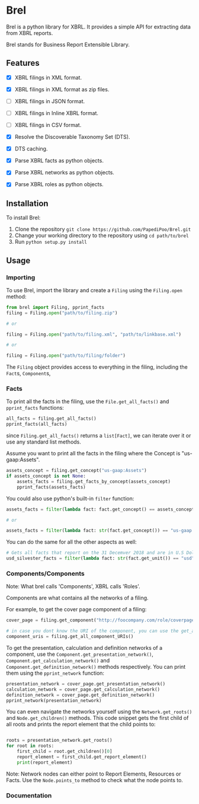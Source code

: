 # Brel

Brel is a python library for XBRL.
It provides a simple API for extracting data from XBRL reports.

Brel stands for Business Report Extensible Library.

## Features

- [x] XBRL filings in XML format.
- [x] XBRL filings in XML format as zip files.
- [ ] XBRL filings in JSON format.
- [ ] XBRL filings in Inline XBRL format.
- [ ] XBRL filings in CSV format.
- [x] Resolve the Discoverable Taxonomy Set (DTS).
- [x] DTS caching.
- [x] Parse XBRL facts as python objects.
- [x] Parse XBRL networks as python objects.
- [x] Parse XBRL roles as python objects.


## Installation

To install Brel:

1. Clone the repository `git clone https://github.com/PapediPoo/Brel.git`
2. Change your working directory to the repository using `cd path/to/brel`
3. Run `python setup.py install` 

## Usage

### Importing
To use Brel, import the library and create a `Filing` using the `Filing.open` method:

```python
from brel import Filing, pprint_facts
filing = Filing.open("path/to/filing.zip")

# or

filing = Filing.open("path/to/filing.xml", "path/to/linkbase.xml")

# or

filing = Filing.open("path/to/filing/folder")
```

The `Filing` object provides access to everything in the filing, including the `Fact`s, `Component`s, 


### Facts

To print all the facts in the filing, use the `File.get_all_facts()` and `pprint_facts` functions:

```python
all_facts = filing.get_all_facts()
pprint_facts(all_facts)
```

since `Filing.get_all_facts()` returns a `list[Fact]`, we can iterate over it or use any standard list methods.

Assume you want to print all the facts in the filing where the Concept is "us-gaap:Assets".

```python
assets_concept = filing.get_concept("us-gaap:Assets")
if assets_concept is not None:
    assets_facts = filing.get_facts_by_concept(assets_concept)
    pprint_facts(assets_facts)
```

You could also use python's built-in `filter` function:
    
```python
assets_facts = filter(lambda fact: fact.get_concept() == assets_concept, all_facts)

# or

assets_facts = filter(lambda fact: str(fact.get_concept()) == "us-gaap:Assets", all_facts)
```

You can do the same for all the other aspects as well:

```python
# Gets all facts that report on the 31 Decemver 2018 and are in U.S Dollars.
usd_silvester_facts = filter(lambda fact: str(fact.get_unit()) == "usd" and str(fact.get_period()) == "on 2018-12-31", all_facts)
```

### Components/Components

Note: What brel calls 'Components', XBRL calls 'Roles'.

Components are what contains all the networks of a filing.

For example, to get the cover page component of a filing:

```python
cover_page = filing.get_component("http://foocompany.com/role/coverpage")

# in case you dont know the URI of the component, you can use the get_all_component_URIs method
component_uris = filing.get_all_component_URIs()
```

To get the presentation, calculation and definition networks of a component, use the `Component.get_presentation_network()`, `Component.get_calculation_network()` and `Component.get_definition_network()` methods respectively.
You can print them using the `pprint_network` function:

```python
presentation_network = cover_page.get_presentation_network()
calculation_network = cover_page.get_calculation_network()
definition_network = cover_page.get_definition_network()
pprint_network(presentation_network)
```

You can even navigate the networks yourself using the `Network.get_roots()` and `Node.get_children()` methods.
This code snippet gets the first child of all roots and prints the report element that the child points to:

```python

roots = presentation_network.get_roots()
for root in roots:
    first_child = root.get_children()[0]
    report_element = first_child.get_report_element()
    print(report_element)
```

Note: Network nodes can either point to Report Elements, Resources or Facts. Use the `Node.points_to` method to check what the node points to.

### Documentation